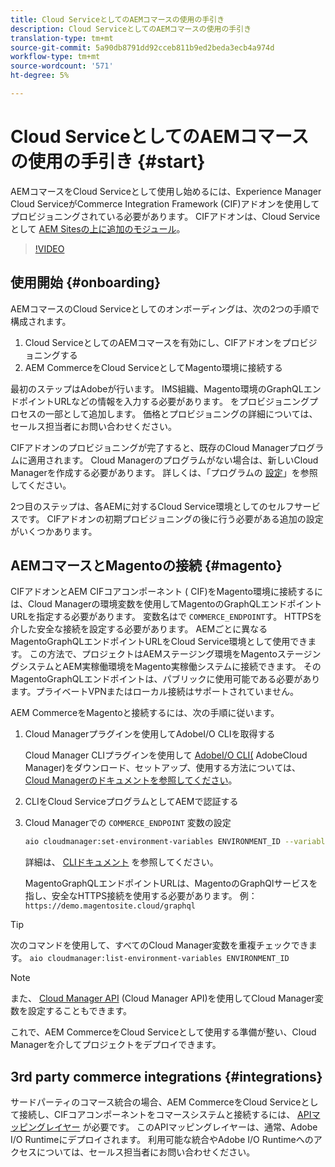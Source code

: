 ```yaml
---
title: Cloud ServiceとしてのAEMコマースの使用の手引き
description: Cloud ServiceとしてのAEMコマースの使用の手引き
translation-type: tm+mt
source-git-commit: 5a90db8791dd92cceb811b9ed2beda3ecb4a974d
workflow-type: tm+mt
source-wordcount: '571'
ht-degree: 5%

---
```



# Cloud ServiceとしてのAEMコマースの使用の手引き {#start}

AEMコマースをCloud Serviceとして使用し始めるには、Experience Manager Cloud ServiceがCommerce Integration Framework (CIF)アドオンを使用してプロビジョニングされている必要があります。 CIFアドオンは、Cloud Serviceとして [AEM Sitesの上に追加のモジュール](https://docs.adobe.com/content/help/ja-JP/experience-manager-cloud-service/sites/home.html)。

>[!VIDEO](https://video.tv.adobe.com/v/37843?quality=12&learn=on)

## 使用開始 {#onboarding}

AEMコマースのCloud Serviceとしてのオンボーディングは、次の2つの手順で構成されます。

1. Cloud ServiceとしてのAEMコマースを有効にし、CIFアドオンをプロビジョニングする
2. AEM CommerceをCloud ServiceとしてMagento環境に接続する

最初のステップはAdobeが行います。 IMS組織、Magento環境のGraphQLエンドポイントURLなどの情報を入力する必要があります。 をプロビジョニングプロセスの一部として追加します。 価格とプロビジョニングの詳細については、セールス担当者にお問い合わせください。

CIFアドオンのプロビジョニングが完了すると、既存のCloud Managerプログラムに適用されます。 Cloud Managerのプログラムがない場合は、新しいCloud Managerを作成する必要があります。 詳しくは、「プログラムの [設定](https://docs.adobe.com/content/help/en/experience-manager-cloud-manager/using/getting-started/setting-up-program.html)」を参照してください。

2つ目のステップは、各AEMに対するCloud Service環境としてのセルフサービスです。 CIFアドオンの初期プロビジョニングの後に行う必要がある追加の設定がいくつかあります。

## AEMコマースとMagentoの接続 {#magento}

CIFアドオンとAEM CIFコアコンポーネント [](https://github.com/adobe/aem-core-cif-components) ( CIF)をMagento環境に接続するには、Cloud Managerの環境変数を使用してMagentoのGraphQLエンドポイントURLを指定する必要があります。 変数名はで `COMMERCE_ENDPOINT`す。 HTTPSを介した安全な接続を設定する必要があります。
AEMごとに異なるMagentoGraphQLエンドポイントURLをCloud Service環境として使用できます。 この方法で、プロジェクトはAEMステージング環境をMagentoステージングシステムとAEM実稼働環境をMagento実稼働システムに接続できます。 そのMagentoGraphQLエンドポイントは、パブリックに使用可能である必要があります。プライベートVPNまたはローカル接続はサポートされていません。

AEM CommerceをMagentoと接続するには、次の手順に従います。

1. Cloud Managerプラグインを使用してAdobeI/O CLIを取得する

   Cloud Manager CLIプラグインを使用して [AdobeI/O CLI](https://docs.adobe.com/content/help/ja-JP/experience-manager-cloud-manager/using/introduction-to-cloud-manager.html)[(](https://github.com/adobe/aio-cli) AdobeCloud Manager)をダウンロード、セットアップ、使用する方法については、 [Cloud Managerのドキュメントを参照してください](https://github.com/adobe/aio-cli-plugin-cloudmanager)。

2. CLIをCloud ServiceプログラムとしてAEMで認証する

3. Cloud Managerでの `COMMERCE_ENDPOINT` 変数の設定

   ```bash
   aio cloudmanager:set-environment-variables ENVIRONMENT_ID --variable COMMERCE_ENDPOINT "<Magento GraphQL endpoint URL>"
   ```

   詳細は、 [CLIドキュメント](https://github.com/adobe/aio-cli-plugin-cloudmanager#aio-cloudmanagerset-environment-variables-environmentid) を参照してください。

   MagentoGraphQLエンドポイントURLは、MagentoのGraphQlサービスを指し、安全なHTTPS接続を使用する必要があります。 例：`https://demo.magentosite.cloud/graphql`

>[!TIP]
>
>次のコマンドを使用して、すべてのCloud Manager変数を重複チェックできます。 `aio cloudmanager:list-environment-variables ENVIRONMENT_ID`

>[!NOTE]
>
>また、 [Cloud Manager API](https://www.adobe.io/apis/experiencecloud/cloud-manager/docs.html) (Cloud Manager API)を使用してCloud Manager変数を設定することもできます。

これで、AEM CommerceをCloud Serviceとして使用する準備が整い、Cloud Managerを介してプロジェクトをデプロイできます。

## 3rd party commerce integrations {#integrations}

サードパーティのコマース統合の場合、AEM CommerceをCloud Serviceとして接続し、CIFコアコンポーネントをコマースシステムと接続するには、 [APIマッピングレイヤー](architecture/third-party.md) が必要です。 このAPIマッピングレイヤーは、通常、Adobe I/O Runtimeにデプロイされます。 利用可能な統合やAdobe I/O Runtimeへのアクセスについては、セールス担当者にお問い合わせください。
